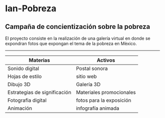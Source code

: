 # Ian-Pobreza
## Campaña de concientización sobre la pobreza

El proyecto consiste en la realización de una galería virtual en donde se expondran fotos que expongan el tema de la pobreza en Mèxico.

---


**Materias** | **Activos**
-------- | -------
Sonido digital | Postal sonora
Hojas de estilo | sitio web
Dibujo 3D | Galería 3D
Estrategias de significación | Materiales promocionales
Fotografia digital | fotos para la exposición
Animación | infografía animada


